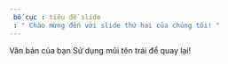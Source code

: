 ```yaml
---
 bố cục : tiêu đề slide
 : " Chào mừng đến với slide thứ hai của chúng tôi! "
---
```

Văn bản của bạn 
Sử dụng mũi tên trái để quay lại!
